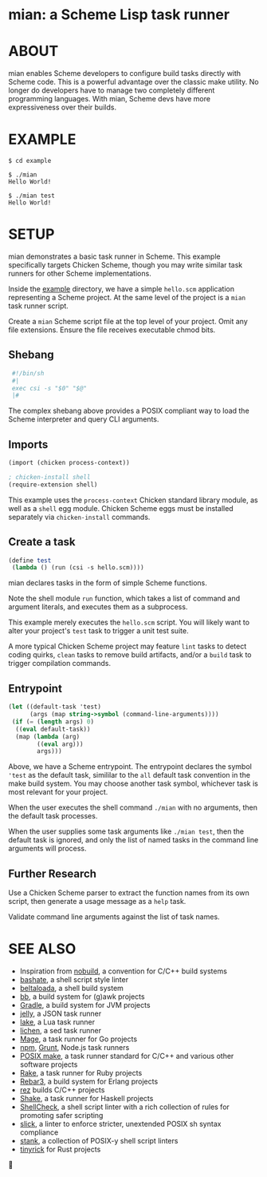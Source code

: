 # mian: a Scheme Lisp task runner

# ABOUT

mian enables Scheme developers to configure build tasks directly with Scheme code. This is a powerful advantage over the classic make utility. No longer do developers have to manage two completely different programming languages. With mian, Scheme devs have more expressiveness over their builds.

# EXAMPLE

```console
$ cd example

$ ./mian
Hello World!

$ ./mian test
Hello World!
```

# SETUP

mian demonstrates a basic task runner in Scheme. This example specifically targets Chicken Scheme, though you may write similar task runners for other Scheme implementations.

Inside the [example](example) directory, we have a simple `hello.scm` application representing a Scheme project. At the same level of the project is a `mian` task runner script.

Create a `mian` Scheme script file at the top level of your project. Omit any file extensions. Ensure the file receives executable chmod bits.

## Shebang

```scheme
 #!/bin/sh
 #|
 exec csi -s "$0" "$@"
 |#
```

The complex shebang above provides a POSIX compliant way to load the Scheme interpreter and query CLI arguments.

## Imports

```scheme
(import (chicken process-context))

; chicken-install shell
(require-extension shell)
```

This example uses the `process-context` Chicken standard library module, as well as a `shell` egg module. Chicken Scheme eggs must be installed separately via `chicken-install` commands.

## Create a task

```scheme
(define test
 (lambda () (run (csi -s hello.scm))))
```

mian declares tasks in the form of simple Scheme functions.

Note the shell module `run` function, which takes a list of command and argument literals, and executes them as a subprocess.

This example merely executes the `hello.scm` script. You will likely want to alter your project's `test` task to trigger a unit test suite.

A more typical Chicken Scheme project may feature `lint` tasks to detect coding quirks, `clean` tasks to remove build artifacts, and/or a `build` task to trigger compilation commands.

## Entrypoint

```scheme
(let ((default-task 'test)
      (args (map string->symbol (command-line-arguments))))
 (if (= (length args) 0)
  ((eval default-task))
  (map (lambda (arg)
        ((eval arg)))
        args)))
```

Above, we have a Scheme entrypoint. The entrypoint declares the symbol `'test` as the default task, simililar to the `all` default task convention in the make build system. You may choose another task symbol, whichever task is most relevant for your project.

When the user executes the shell command `./mian` with no arguments, then the default task processes.

When the user supplies some task arguments like `./mian test`, then the default task is ignored, and only the list of named tasks in the command line arguments will process.

## Further Research

Use a Chicken Scheme parser to extract the function names from its own script, then generate a usage message as a `help` task.

Validate command line arguments against the list of task names.

# SEE ALSO

* Inspiration from [nobuild](https://github.com/tsoding/nobuild), a convention for C/C++ build systems
* [bashate](https://github.com/openstack/bashate), a shell script style linter
* [beltaloada](https://github.com/mcandre/beltaloada), a shell build system
* [bb](https://github.com/mcandre/bb), a build system for (g)awk projects
* [Gradle](https://gradle.org/), a build system for JVM projects
* [jelly](https://github.com/mcandre/jelly), a JSON task runner
* [lake](https://luarocks.org/modules/steved/lake), a Lua task runner
* [lichen](https://github.com/mcandre/lichen), a sed task runner
* [Mage](https://magefile.org/), a task runner for Go projects
* [npm](https://www.npmjs.com/), [Grunt](https://gruntjs.com/), Node.js task runners
* [POSIX make](https://pubs.opengroup.org/onlinepubs/009695299/utilities/make.html), a task runner standard for C/C++ and various other software projects
* [Rake](https://ruby.github.io/rake/), a task runner for Ruby projects
* [Rebar3](https://www.rebar3.org/), a build system for Erlang projects
* [rez](https://github.com/mcandre/rez) builds C/C++ projects
* [Shake](https://shakebuild.com/), a task runner for Haskell projects
* [ShellCheck](https://www.shellcheck.net/), a shell script linter with a rich collection of rules for promoting safer scripting
* [slick](https://github.com/mcandre/slick), a linter to enforce stricter, unextended POSIX sh syntax compliance
* [stank](https://github.com/mcandre/stank), a collection of POSIX-y shell script linters
* [tinyrick](https://github.com/mcandre/tinyrick) for Rust projects

🍜
